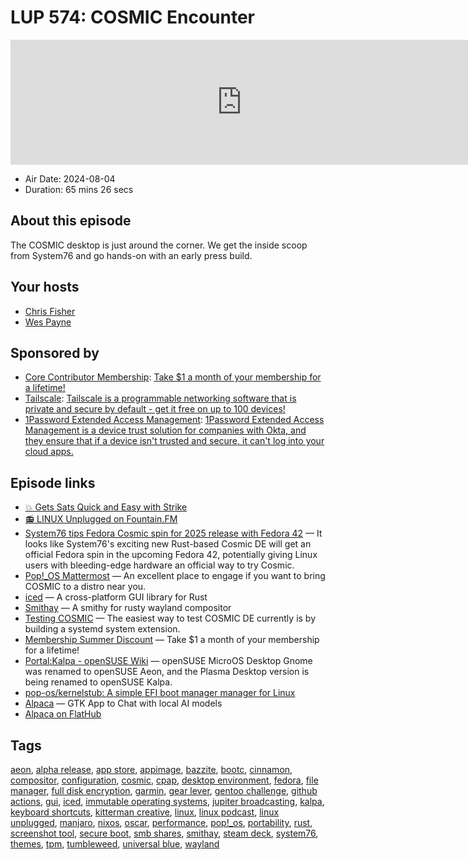 # LUP 574: COSMIC Encounter

<iframe src="https://player.fireside.fm/v2/RUkczH-V+Fk6cpHeL?theme=dark" width="740" height="200" frameborder="0" scrolling="no"></iframe>

* Air Date: 2024-08-04
* Duration: 65 mins 26 secs

## About this episode

The COSMIC desktop is just around the corner. We get the inside scoop from System76 and go hands-on with an early press build.

## Your hosts
* [Chris Fisher](https://linuxunplugged.com/hosts/chrislas)
* [Wes Payne](https://linuxunplugged.com/hosts/wes)

## Sponsored by

  * [Core Contributor Membership](https://jupitersignal.memberful.com/checkout?plan=52946&coupon=summer): [Take $1 a month of your membership for a lifetime!](https://jupitersignal.memberful.com/checkout?plan=52946&coupon=summer)
  * [Tailscale](http://tailscale.com/linuxunplugged): [Tailscale is a programmable networking software that is private and secure by default - get it free on up to 100 devices!](http://tailscale.com/linuxunplugged)
  * [1Password Extended Access Management](https://1password.com/unplugged): [1Password Extended Access Management is a device trust solution for companies with Okta, and they ensure that if a device isn't trusted and secure, it can't log into your cloud apps.](https://1password.com/unplugged)



## Episode links

  * [💥 Gets Sats Quick and Easy with Strike](https://strike.me/ "💥 Gets Sats Quick and Easy with Strike")
  * [📻 LINUX Unplugged on Fountain.FM](https://www.fountain.fm/show/dWiuBeqpDSM86AwXRXov "📻 LINUX Unplugged  on Fountain.FM")
  * [System76 tips Fedora Cosmic spin for 2025 release with Fedora 42](https://www.notebookcheck.net/System76-tips-Fedora-Cosmic-spin-for-2025-release-with-Fedora-42.867943.0.html "System76 tips Fedora Cosmic spin for 2025 release with Fedora 42") — It looks like System76's exciting new Rust-based Cosmic DE will get an official Fedora spin in the upcoming Fedora 42, potentially giving Linux users with bleeding-edge hardware an official way to try Cosmic.
  * [Pop!_OS Mattermost](https://chat.pop-os.org/ "Pop!_OS Mattermost") — An excellent place to engage if you want to bring COSMIC to a distro near you.
  * [iced](https://iced.rs/ "iced") — A cross-platform GUI library for Rust
  * [Smithay](https://github.com/Smithay/smithay "Smithay") — A smithy for rusty wayland compositor
  * [Testing COSMIC](https://github.com/pop-os/cosmic-epoch?tab=readme-ov-file#testing "Testing COSMIC") — The easiest way to test COSMIC DE currently is by building a systemd system extension.
  * [Membership Summer Discount](https://jupitersignal.memberful.com/checkout?plan=52946&coupon=summer "Membership Summer Discount") — Take $1 a month of your membership for a lifetime!
  * [Portal:Kalpa - openSUSE Wiki](https://en.opensuse.org/Portal:Kalpa "Portal:Kalpa - openSUSE Wiki") — openSUSE MicroOS Desktop Gnome was renamed to openSUSE Aeon, and the Plasma Desktop version is being renamed to openSUSE Kalpa.
  * [pop-os/kernelstub: A simple EFI boot manager manager for Linux](https://github.com/pop-os/kernelstub "pop-os/kernelstub: A simple EFI boot manager manager for Linux")
  * [Alpaca](https://jeffser.com/alpaca/ "Alpaca") — GTK App to Chat with local AI models
  * [Alpaca on FlatHub](https://flathub.org/apps/com.jeffser.Alpaca "Alpaca on FlatHub")



## Tags

[aeon](https://linuxunplugged.com/tags/aeon), [alpha release](https://linuxunplugged.com/tags/alpha%20release), [app store](https://linuxunplugged.com/tags/app%20store), [appimage](https://linuxunplugged.com/tags/appimage), [bazzite](https://linuxunplugged.com/tags/bazzite), [bootc](https://linuxunplugged.com/tags/bootc), [cinnamon](https://linuxunplugged.com/tags/cinnamon), [compositor](https://linuxunplugged.com/tags/compositor), [configuration](https://linuxunplugged.com/tags/configuration), [cosmic](https://linuxunplugged.com/tags/cosmic), [cpap](https://linuxunplugged.com/tags/cpap), [desktop environment](https://linuxunplugged.com/tags/desktop%20environment), [fedora](https://linuxunplugged.com/tags/fedora), [file manager](https://linuxunplugged.com/tags/file%20manager), [full disk encryption](https://linuxunplugged.com/tags/full%20disk%20encryption), [garmin](https://linuxunplugged.com/tags/garmin), [gear lever](https://linuxunplugged.com/tags/gear%20lever), [gentoo challenge](https://linuxunplugged.com/tags/gentoo%20challenge), [github actions](https://linuxunplugged.com/tags/github%20actions), [gui](https://linuxunplugged.com/tags/gui), [iced](https://linuxunplugged.com/tags/iced), [immutable operating systems](https://linuxunplugged.com/tags/immutable%20operating%20systems), [jupiter broadcasting](https://linuxunplugged.com/tags/jupiter%20broadcasting), [kalpa](https://linuxunplugged.com/tags/kalpa), [keyboard shortcuts](https://linuxunplugged.com/tags/keyboard%20shortcuts), [kitterman creative](https://linuxunplugged.com/tags/kitterman%20creative), [linux](https://linuxunplugged.com/tags/linux), [linux podcast](https://linuxunplugged.com/tags/linux%20podcast), [linux unplugged](https://linuxunplugged.com/tags/linux%20unplugged), [manjaro](https://linuxunplugged.com/tags/manjaro), [nixos](https://linuxunplugged.com/tags/nixos), [oscar](https://linuxunplugged.com/tags/oscar), [performance](https://linuxunplugged.com/tags/performance), [pop!_os](https://linuxunplugged.com/tags/pop!_os), [portability](https://linuxunplugged.com/tags/portability), [rust](https://linuxunplugged.com/tags/rust), [screenshot tool](https://linuxunplugged.com/tags/screenshot%20tool), [secure boot](https://linuxunplugged.com/tags/secure%20boot), [smb shares](https://linuxunplugged.com/tags/smb%20shares), [smithay](https://linuxunplugged.com/tags/smithay), [steam deck](https://linuxunplugged.com/tags/steam%20deck), [system76](https://linuxunplugged.com/tags/system76), [themes](https://linuxunplugged.com/tags/themes), [tpm](https://linuxunplugged.com/tags/tpm), [tumbleweed](https://linuxunplugged.com/tags/tumbleweed), [universal blue](https://linuxunplugged.com/tags/universal%20blue), [wayland](https://linuxunplugged.com/tags/wayland)
